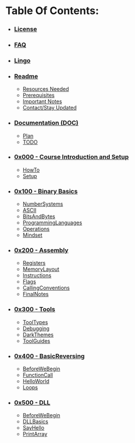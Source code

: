 # Table Of Contents:
* ### [License](LICENSE.md)
* ### [FAQ](FAQ.md)
* ### [Lingo](Lingo.md)
* ### [Readme](README.md)
    * [Resources Needed](README.md#resources)
    * [Prerequisites](README.md#prerequisites)
    * [Important Notes](README.md#importantnotes)
    * [Contact/Stay Updated](README.md#contact)
    
* ### [Documentation (DOC)](DOC)
    * [Plan](DOC/Plan.md)
    * [TODO](DOC/TODO.md)

* ### [0x000 - Course Introduction and Setup](0x000-IntroductionAndSetup)
    * [HowTo](0x000-IntroductionAndSetup/0x001-HowTo.md)
    * [Setup](0x000-IntroductionAndSetup/0x001-Setup.md)
    
* ### [0x100 - Binary Basics](0x100-BinaryBasics)
    * [NumberSystems](0x100-LowLevelBasics/0x101-NumberSystems.md)
    * [ASCII](0x100-LowLevelBasics/0x102-ASCII.md)
    * [BitsAndBytes](0x100-LowLevelBasics/0x103-BitsAndBytes.md)
    * [ProgrammingLanguages](0x100-LowLevelBasics/0x104-ProgrammingLanguages.md)
    * [Operations](0x100-LowLevelBasics/0x105-Operations.md)
    * [Mindset](0x100-LowLevelBasics/0x106-Mindset.md)
    
* ### [0x200 - Assembly](0x200-Assembly)
    * [Registers](0x200-Assembly/0x201-Registers.md)
    * [MemoryLayout](0x200-Assembly/0x202-MemoryLayout.md)
    * [Instructions](0x200-Assembly/0x203-Instructions.md)
    * [Flags](0x200-Assembly/0x204-Flags.md)
    * [CallingConventions](0x200-Assembly/0x205-CallingConventions.md)
    * [FinalNotes](0x200-Assembly/0x206-FinalNotes.md)
  
* ### [0x300 - Tools](0x200-Tools)
    * [ToolTypes](0x300-Tools/0x301-ToolTypes.md)
    * [Debugging](0x300-Tools/0x302-Debugging.md)
    * [DarkThemes](0x300-Tools/0x303-DarkThemes.md)
    * [ToolGuides](0x300-Tools/0x304-ToolGuides.md)
  
* ### [0x400 - BasicReversing](0x400-BasicReversing)
    * [BeforeWeBegin](0x400-BasicReversing/0x401-BeforeWeBegin.md)
    * [FunctionCall](0x400-BasicReversing/0x402-FunctionCall.md)
    * [HelloWorld](0x400-BasicReversing/0x403-HelloWorld.md)
    * [Loops](0x400-BasicReversing/0x404-Loops.md)

* ### [0x500 - DLL](0x500-DLL)
    * [BeforeWeBegin](0x500-BasicReversing/0x501-BeforeWeBegin.md)
    * [DLLBasics](0x500-BasicReversing/0x502-DLLBasics.md)
    * [SayHello](0x500-BasicReversing/0x503-SayHello.md)
    * [PrintArray](0x500-BasicReversing/0x504-PrintArray.md)